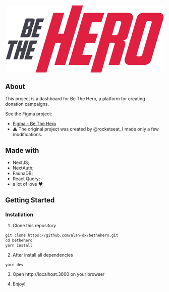 <h4 align="center">
  <img src="./public/images/logo.svg"/><br>
</h4>

## About
This project is a dashboard for Be The Hero, a platform for creating donation campaigns.

See the Figma project:
  - [Figma - Be The Hero](https://www.figma.com/file/5qy7JGoFLERDZkge8xp2Ic/Be-The-Hero-OmniStack-11-Copy?node-id=0%3A1)
  - :warning: The original project was created by @rocketseat, I made only a few modifications.

## Made with
  - NextJS;
  - NextAuth;
  - FaunaDB;
  - React Query;
  - a lot of love :heart:
  
## Getting Started
### Installation
  1. Clone this repository
  ```
  git clone https://github.com/alan-dx/bethehero.git
  cd bethehero
  yarn install
  ```

  2. After install all dependencies
  ```
  yarn dev
  ```

  3. Open http://localhost:3000 on your browser
  
  4. Enjoy!